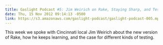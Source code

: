 ```yaml
---
title: Gaslight Podcast #5: Jim Weirich on Rake, Staying Sharp, and Testing
date: Thu, 15 Nov 2012 09:14:13 -0500
link: https://s3.amazonaws.com/gaslight-podcast/gaslight-podcast-005.mp3
---
```


This week we spoke with Cincinnati local Jim Weirich about the new version of
Rake, how he keeps learning, and the case for different kinds of testing.
